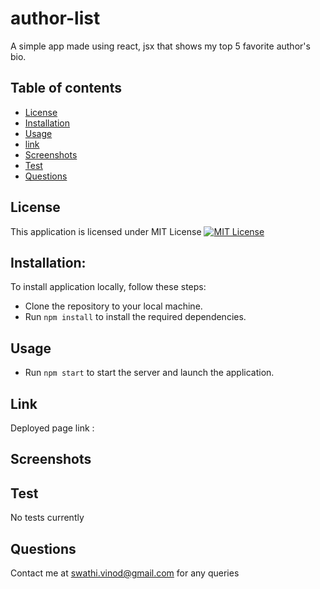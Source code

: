 # author-list
A simple app made using react, jsx that shows my top 5 favorite author's bio.

## Table of contents
- [License](#License)
- [Installation](#Installation)
- [Usage](#Usage)
- [link](#Link)
- [Screenshots](#Screenshots)
- [Test](#Test) 
- [Questions](#Questions)

## License 
This application is licensed under MIT License
[![MIT License](https://img.shields.io/badge/License-MIT-blue.svg)](https://opensource.org/licenses/MIT)

## Installation:
To install application locally, follow these steps:

* Clone the repository to your local machine.
* Run `npm install` to install the required dependencies.


## Usage
* Run `npm start` to start the server and launch the application.

## Link

Deployed page link : 
## Screenshots



## Test
No tests currently

## Questions
Contact me at [swathi.vinod@gmail.com](swathi.vinod@gmail.com) for any queries


